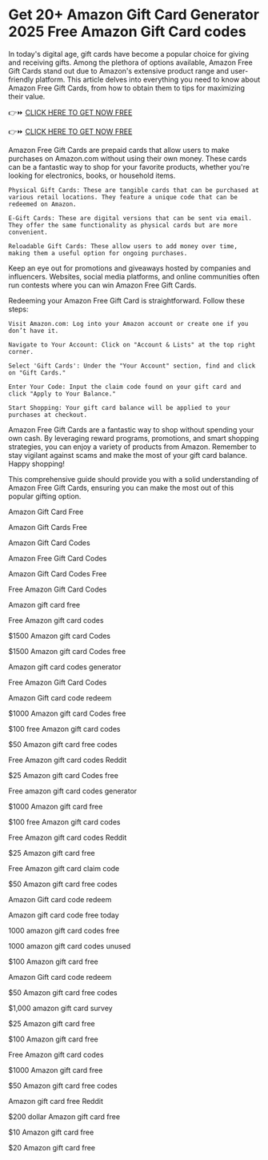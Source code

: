 # Get 20+ Amazon Gift Card Generator 2025 Free Amazon Gift Card codes 
In today's digital age, gift cards have become a popular choice for giving and receiving gifts. Among the plethora of options available, Amazon Free Gift Cards stand out due to Amazon's extensive product range and user-friendly platform. This article delves into everything you need to know about Amazon Free Gift Cards, from how to obtain them to tips for maximizing their value.

👉⏩ [CLICK HERE TO GET NOW FREE](https://appbitly.com/kUDDv)

👉⏩ [CLICK HERE TO GET NOW FREE](https://appbitly.com/kUDDv)


Amazon Free Gift Cards are prepaid cards that allow users to make purchases on Amazon.com without using their own money. These cards can be a fantastic way to shop for your favorite products, whether you're looking for electronics, books, or household items.


    Physical Gift Cards: These are tangible cards that can be purchased at various retail locations. They feature a unique code that can be redeemed on Amazon.

    E-Gift Cards: These are digital versions that can be sent via email. They offer the same functionality as physical cards but are more convenient.

    Reloadable Gift Cards: These allow users to add money over time, making them a useful option for ongoing purchases.


Keep an eye out for promotions and giveaways hosted by companies and influencers. Websites, social media platforms, and online communities often run contests where you can win Amazon Free Gift Cards.


Redeeming your Amazon Free Gift Card is straightforward. Follow these steps:

    Visit Amazon.com: Log into your Amazon account or create one if you don’t have it.

    Navigate to Your Account: Click on "Account & Lists" at the top right corner.

    Select 'Gift Cards': Under the "Your Account" section, find and click on "Gift Cards."

    Enter Your Code: Input the claim code found on your gift card and click "Apply to Your Balance."

    Start Shopping: Your gift card balance will be applied to your purchases at checkout.


Amazon Free Gift Cards are a fantastic way to shop without spending your own cash. By leveraging reward programs, promotions, and smart shopping strategies, you can enjoy a variety of products from Amazon. Remember to stay vigilant against scams and make the most of your gift card balance. Happy shopping!

This comprehensive guide should provide you with a solid understanding of Amazon Free Gift Cards, ensuring you can make the most out of this popular gifting option.

Amazon Gift Card Free

Amazon Gift Cards Free

Amazon Gift Card Codes

Amazon Free Gift Card Codes

Amazon Gift Card Codes Free

Free Amazon Gift Card Codes

Amazon gift card free

Free Amazon gift card codes

$1500 Amazon gift card Codes

$1500 Amazon gift card Codes free

Amazon gift card codes generator

Free Amazon Gift Card Codes

Amazon Gift card code redeem

$1000 Amazon gift card Codes free

$100 free Amazon gift card codes

$50 Amazon gift card free codes

Free Amazon gift card codes Reddit

$25 Amazon gift card Codes free

Free amazon gift card codes generator

$1000 Amazon gift card free

$100 free Amazon gift card codes

Free Amazon gift card codes Reddit

$25 Amazon gift card free

Free Amazon gift card claim code

$50 Amazon gift card free codes

Amazon Gift card code redeem

Amazon gift card code free today

1000 amazon gift card codes free

1000 amazon gift card codes unused

$100 Amazon gift card free

Amazon Gift card code redeem

$50 Amazon gift card free codes

$1,000 amazon gift card survey

$25 Amazon gift card free

$100 Amazon gift card free

Free Amazon gift card codes

$1000 Amazon gift card free

$50 Amazon gift card free codes

Amazon gift card free Reddit

$200 dollar Amazon gift card free

$10 Amazon gift card free

$20 Amazon gift card free
